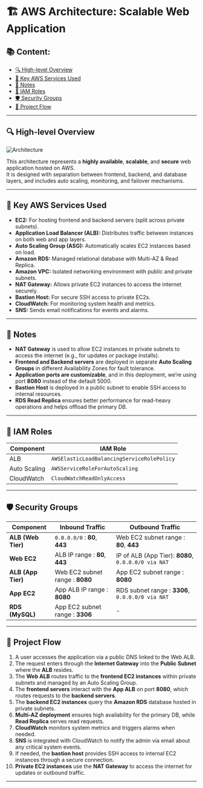 # 🏗️ AWS Architecture: Scalable Web Application

## 📚 Content:
- [🔍 High-level Overview](#high-level-overview)
- [🧰 Key AWS Services Used](#key-aws-services-used)
- [📝 Notes](#notes)
- [🔐 IAM Roles](#iam-roles)
- [🛡️ Security Groups](#security-groups)
- [🔄 Project Flow](#project-flow)

---

## 🔍 High-level Overview

![Architecture](https://github.com/user-attachments/assets/684c65be-37e9-4f91-9fe2-ec92589f3373)

This architecture represents a **highly available**, **scalable**, and **secure** web application hosted on AWS.  
It is designed with separation between frontend, backend, and database layers, and includes auto scaling, monitoring, and failover mechanisms.

---

## 🧰 Key AWS Services Used

- **EC2:** For hosting frontend and backend servers (split across private subnets).
- **Application Load Balancer (ALB):** Distributes traffic between instances on both web and app layers.
- **Auto Scaling Group (ASG):** Automatically scales EC2 instances based on load.
- **Amazon RDS:** Managed relational database with Multi-AZ & Read Replica.
- **Amazon VPC:** Isolated networking environment with public and private subnets.
- **NAT Gateway:** Allows private EC2 instances to access the internet securely.
- **Bastion Host:** For secure SSH access to private EC2s.
- **CloudWatch:** For monitoring system health and metrics.
- **SNS:** Sends email notifications for events and alarms.

---

## 📝 Notes

- **NAT Gateway** is used to allow EC2 instances in private subnets to access the internet (e.g., for updates or package installs).
- **Frontend and Backend servers** are deployed in separate **Auto Scaling Groups** in different Availability Zones for fault tolerance.
- **Application ports are customizable**, and in this deployment, we’re using port **8080** instead of the default 5000.
- **Bastion Host** is deployed in a public subnet to enable SSH access to internal resources.
- **RDS Read Replica** ensures better performance for read-heavy operations and helps offload the primary DB.

---

## 🔐 IAM Roles

| Component    | IAM Role |
|--------------|----------|
| ALB          | `AWSElasticLoadBalancingServiceRolePolicy` |
| Auto Scaling | `AWSServiceRoleForAutoScaling` |
| CloudWatch   | `CloudWatchReadOnlyAccess` |

---

## 🛡️ Security Groups

| Component     | Inbound Traffic                                  | Outbound Traffic                                 |
|---------------|--------------------------------------------------|--------------------------------------------------|
| **ALB (Web Tier)** | `0.0.0.0/0` : **80**, **443**               | Web EC2 subnet range : **80**, **443**           |
| **Web EC2**       | ALB IP range : **80**, **443**            | IP of ALB (App Tier): **8080**, `0.0.0.0/0 via NAT`       |
| **ALB (App Tier)**| Web EC2 subnet range : **8080**                     | App EC2 subnet range : **8080**                         |
| **App EC2**       | App ALB IP range : **8080**                  | RDS subnet range : **3306**, `0.0.0.0/0 via NAT` |
| **RDS (MySQL)**   | App EC2 subnet range : **3306**              | -                                                |

---

## 🔄 Project Flow

1. A user accesses the application via a public DNS linked to the Web ALB.
2. The request enters through the **Internet Gateway** into the **Public Subnet** where the **ALB** resides.
3. The **Web ALB** routes traffic to the **frontend EC2 instances** within private subnets and managed by an Auto Scaling Group.
4. The **frontend servers** interact with the **App ALB** on port **8080**, which routes requests to the **backend servers**.
5. The **backend EC2 instances** query the **Amazon RDS** database hosted in private subnets.
6. **Multi-AZ deployment** ensures high availability for the primary DB, while **Read Replica** serves read requests.
7. **CloudWatch** monitors system metrics and triggers alarms when needed.
8. **SNS** is integrated with CloudWatch to notify the admin via email about any critical system events.
9. If needed, the **bastion host** provides SSH access to internal EC2 instances through a secure connection.
10. **Private EC2 instances** use the **NAT Gateway** to access the internet for updates or outbound traffic.
---

